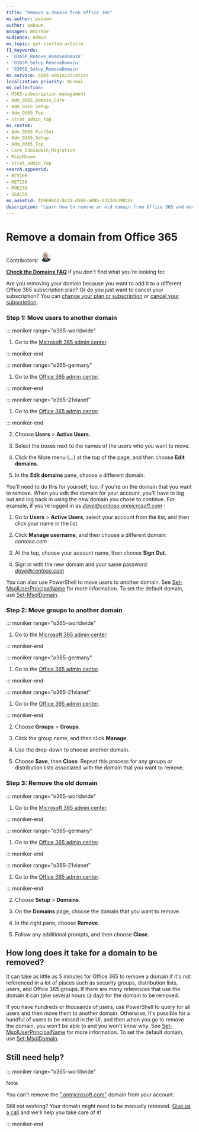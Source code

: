 ```yaml
---
title: "Remove a domain from Office 365"
ms.author: pebaum
author: pebaum
manager: mnirkhe
audience: Admin
ms.topic: get-started-article
f1_keywords:
- 'O365P_Remove_RemoveDomain'
- 'O365M_Setup_RemoveDomain'
- 'O365E_Setup_RemoveDomain'
ms.service: o365-administration
localization_priority: Normal
ms.collection: 
- M365-subscription-management
- Adm_O365_Domain_Core
- Adm_O365_Setup
- Adm_O365_Top
- strat_admin_top
ms.custom:
- Adm_O365_FullSet
- Adm_O365_Setup
- Adm_O365_Top
- Core_O365Admin_Migration
- MiniMaven
- strat_admin_top
search.appverid:
- BCS160
- MET150
- MOE150
- GEA150
ms.assetid: f09696b2-8c29-4588-a08b-b333da19810c
description: "Learn how to remove an old domain from Office 365 and move users and groups to another domain. "
---
```


# Remove a domain from Office 365

Contributors: [![Peter Baumgartner](../media/e70dc696-c5f8-4717-a48b-9087431503e7.png)](https://go.microsoft.com/fwlink/?linkid=847121)
  
 **[Check the Domains FAQ](../setup/domains-faq.md)** if you don't find what you're looking for. 
  
Are you removing your domain because you want to add it to a different Office 365 subscription plan? Or do you just want to cancel your subscription? You can [change your plan or subscription](../subscriptions-and-billing/switch-to-a-different-plan.md) or [cancel your subscription](../subscriptions-and-billing/cancel-your-subscription.md).
  
### Step 1: Move users to another domain


::: moniker range="o365-worldwide"

1. Go to the [Microsoft 365 admin center](https://admin.microsoft.com/adminportal/home).

::: moniker-end

::: moniker range="o365-germany"

1. Go to the [Office 365 admin center](https://portal.office.de/adminportal/home).

::: moniker-end

::: moniker range="o365-21vianet"

1. Go to the [Office 365 admin center](https://login.partner.microsoftonline.cn).

::: moniker-end

2. Choose **Users** \> **Active Users**.
    
3. Select the boxes next to the names of the users who you want to move.
    
4. Click the More menu (...) at the top of the page, and then choose **Edit domains**. 
    
5. In the **Edit domains** pane, choose a different domain. 
       
You'll need to do this for yourself, too, if you're on the domain that you want to remove. When you edit the domain for your account, you'll have to log out and log back in using the new domain you chose to continue. For example, if you're logged in as  *dave@contoso.onmicrosoft.com* : 
    
1. Go to **Users** \> **Active Users**, select your account from the list, and then click your name in the list. 
    
2. Click **Manage username**, and then choose a different domain:  *contoso.com* 
    
  
4. At the top, choose your account name, then choose **Sign Out**.
    
5. Sign in with the new domain and your same password:  *dave@contoso.com* 
    
You can also use PowerShell to move users to another domain. See [Set-MsolUserPrincipalName](https://docs.microsoft.com/en-us/powershell/module/msonline/set-msoluserprincipalname?view=azureadps-1.0) for more information. To set the default domain, use [Set-MsolDomain](https://docs.microsoft.com/en-us/powershell/module/msonline/set-msoldomain?view=azureadps-1.0).
  
### Step 2: Move groups to another domain


::: moniker range="o365-worldwide"

1. Go to the [Microsoft 365 admin center](https://admin.microsoft.com/adminportal/home).

::: moniker-end

::: moniker range="o365-germany"

1. Go to the [Office 365 admin center](https://portal.office.de/adminportal/home).

::: moniker-end

::: moniker range="o365-21vianet"

1. Go to the [Office 365 admin center](https://login.partner.microsoftonline.cn).

::: moniker-end

2. Choose **Groups** \> **Groups**. 
    
3. Click the group name, and then click **Manage**. 
    
4. Use the drop-down to choose another domain.
    
5. Choose **Save**, then **Close**. Repeat this process for any groups or distribution lists associated with the domain that you want to remove.
    
### Step 3: Remove the old domain

::: moniker range="o365-worldwide"

1. Go to the [Microsoft 365 admin center](https://admin.microsoft.com/adminportal/home).

::: moniker-end

::: moniker range="o365-germany"

1. Go to the [Office 365 admin center](https://portal.office.de/adminportal/home).

::: moniker-end

::: moniker range="o365-21vianet"

1. Go to the [Office 365 admin center](https://login.partner.microsoftonline.cn).

::: moniker-end

2. Choose **Setup** \> **Domains**.
    
3. On the **Domains** page, choose the domain that you want to remove. 
    
4. In the right pane, choose **Remove**.
    
5. Follow any additional prompts, and then choose **Close**.
    
## How long does it take for a domain to be removed?

It can take as little as 5 minutes for Office 365 to remove a domain if it's not referenced in a lot of places such as security groups, distribution lists, users, and Office 365 groups. If there are many references that use the domain it can take several hours (a day) for the domain to be removed.
  
If you have hundreds or thousands of users, use PowerShell to query for all users and then move them to another domain. Otherwise, it's possible for a handful of users to be missed in the UI, and then when you go to remove the domain, you won't be able to and you won't know why. See [Set-MsolUserPrincipalName](https://docs.microsoft.com/en-us/powershell/module/msonline/set-msoluserprincipalname?view=azureadps-1.0) for more information. To set the default domain, use [Set-MsolDomain](https://docs.microsoft.com/en-us/powershell/module/msonline/set-msoldomain?view=azureadps-1.0).
  
## Still need help?

::: moniker range="o365-worldwide"

> [!NOTE]
> You can't remove the [".onmicrosoft.com"](https://support.office.com/article/b9fc3018-8844-43f3-8db1-1b3a8e9cfd5a.aspx) domain from your account. 
  
Still not working? Your domain might need to be manually removed. [Give us a call](../contact-support-for-business-products.md) and we'll help you take care of it! 
  
::: moniker-end


